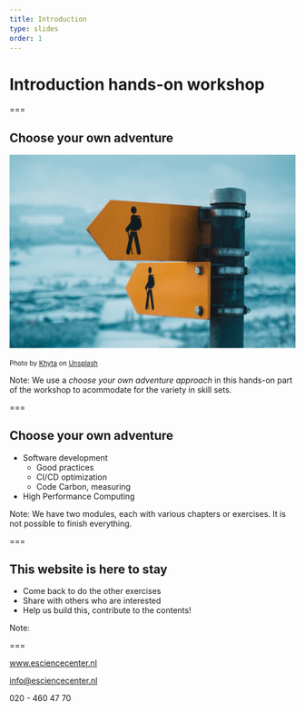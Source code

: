 ```yaml
---
title: Introduction
type: slides
order: 1
---
```


<!-- .slide: data-state="title" -->

# Introduction hands-on workshop

===

<!-- .slide: data-state="standard" -->

## Choose your own adventure

![yellow-and-black-arrow-sign](media/image.png)

<small>Photo by <a href="https://unsplash.com/@khyta?utm_content=creditCopyText&utm_medium=referral&utm_source=unsplash">Khyta</a> on <a href="https://unsplash.com/photos/yellow-and-black-arrow-sign-ifJiAtVRthI?utm_content=creditCopyText&utm_medium=referral&utm_source=unsplash">Unsplash</a>
      </small>

Note:
We use a *choose your own adventure approach* in this hands-on part of the workshop to acommodate for the variety in skill sets. 

===

<!-- .slide: data-state="standard" -->

## Choose your own adventure

* Software development
  * Good practices
  * CI/CD optimization
  * Code Carbon, measuring 
* High Performance Computing

Note:
We have two modules, each with various chapters or exercises. It is not possible to finish everything. 

===

<!-- .slide: data-state="standard" -->

## This website is here to stay

* Come back to do the other exercises
* Share with others who are interested
* Help us build this, contribute to the contents!

Note:


===

<!-- .slide: data-state="keepintouch" -->


www.esciencecenter.nl

info@esciencecenter.nl

020 - 460 47 70
